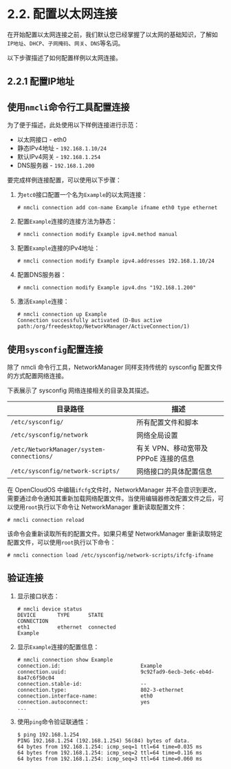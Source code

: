# 2.2. 配置以太网连接

在开始配置以太网连接之前，我们默认您已经掌握了以太网的基础知识，了解如`IP地址`、`DHCP`、`子网掩码`、`网关`、`DNS`等名词。

以下步骤描述了如何配置样例以太网连接。

## 2.2.1 配置IP地址

## 使用`nmcli`命令行工具配置连接

为了便于描述，此处使用以下样例连接进行示范：

* 以太网接口 - eth0
* 静态IPv4地址 - `192.168.1.10/24`
* 默认IPv4网关 - `192.168.1.254`
* DNS服务器 - `192.168.1.200`

要完成样例连接配置，可以使用以下步骤：

1.  为`etc0`接口配置一个名为`Example`的以太网连接：

    ```
    # nmcli connection add con-name Example ifname eth0 type ethernet
    ```
2.  配置`Example`连接的连接方法为静态：

    ```
    # nmcli connection modify Example ipv4.method manual
    ```
3.  配置`Example`连接的IPv4地址：

    ```
    # nmcli connection modify Example ipv4.addresses 192.168.1.10/24
    ```
4.  配置DNS服务器：

    ```
    # nmcli connection modify Example ipv4.dns "192.168.1.200"
    ```
5.  激活`Example`连接：

    ```
    # nmcli connection up Example
    Connection successfully activated (D-Bus active path:/org/freedesktop/NetworkManager/ActiveConnection/1)
    ```

## 使用`sysconfig`配置连接

除了 nmcli 命令行工具，NetworkManager 同样支持传统的 sysconfig 配置文件的方式配置网络连接。

下表展示了 sysconfig 网络连接相关的目录及其描述。

| 目录路径                                      | 描述                       |
| ----------------------------------------- | ------------------------ |
| `/etc/sysconfig/`                         | 所有配置文件和脚本                |
| `/etc/sysconfig/network`                  | 网络全局设置                   |
| `/etc/NetworkManager/system-connections/` | 有关 VPN、移动宽带及 PPPoE 连接的信息 |
| `/etc/sysconfig/network-scripts/`         | 网络接口的具体配置信息              |

在 OpenCloudOS 中编辑`ifcfg`文件时，NetworkManager 并不会意识到更改，需要通过命令通知其重新加载网络配置文件。当使用编辑器修改配置文件之后，可以使用`root`执行以下命令让 NetworkManager 重新读取配置文件：

```
# nmcli connection reload
```

该命令会重新读取所有的配置文件。如果只希望 NetworkManager 重新读取特定配置文件，可以使用`root`执行以下命令：

```
# nmcli connection load /etc/sysconfig/network-scripts/ifcfg-ifname
```

## 验证连接

1.  显示接口状态：

    ```
    # nmcli device status
    DEVICE       TYPE      STATE                                  CONNECTION  
    eth1         ethernet  connected                              Example
    ```
2.  显示`Example`连接的配置信息：

    ```
    # nmcli connection show Example
    connection.id:                          Example
    connection.uuid:                        9c92fad9-6ecb-3e6c-eb4d-8a47c6f50c04
    connection.stable-id:                   --
    connection.type:                        802-3-ethernet
    connection.interface-name:              eth0
    connection.autoconnect:                 yes
    ...
    ```
3.  使用`ping`命令验证联通性：

    ```
    $ ping 192.168.1.254
    PING 192.168.1.254 (192.168.1.254) 56(84) bytes of data.
    64 bytes from 192.168.1.254: icmp_seq=1 ttl=64 time=0.035 ms
    64 bytes from 192.168.1.254: icmp_seq=2 ttl=64 time=0.116 ms
    64 bytes from 192.168.1.254: icmp_seq=3 ttl=64 time=0.060 ms
    ```
